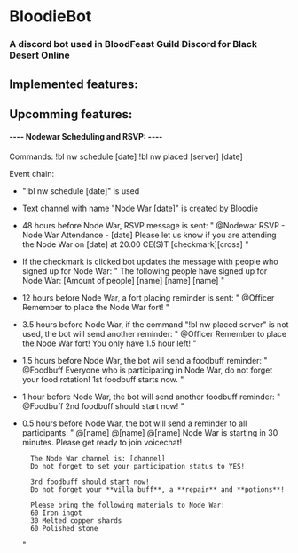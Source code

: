 # BloodieBot
### A discord bot used in BloodFeast Guild Discord for Black Desert Online

## Implemented features:

## Upcomming features:

#### ---- Nodewar Scheduling and RSVP: ----

Commands:
!bl nw schedule [date]
!bl nw placed [server] [date]

Event chain:
- "!bl nw schedule [date]" is used
- Text channel with name "Node War [date]" is created by Bloodie
- 48 hours before Node War, RSVP message is sent:
  	"	@Nodewar
		RSVP - Node War Attendance - [date]
		Please let us know if you are attending the Node War on [date] at 20.00 CE(S)T
		[checkmark][cross]
  	"
- If the checkmark is clicked bot updates the message with people who signed up for Node War:
  	"	The following people have signed up for Node War: [Amount of people]
	 	[name]
	 	[name]
		[name]
  	"
- 12 hours before Node War, a fort placing reminder is sent:
  	"	@Officer
   		Remember to place the Node War fort!
  	"
- 3.5 hours before Node War, if the command "!bl nw placed server" is not used, the bot will send another reminder:
	"	@Officer
   		Remember to place the Node War fort! You only have 1.5 hour left!
	"
- 1.5 hours before Node War, the bot will send a foodbuff reminder:
	"	@Foodbuff
		Everyone who is participating in Node War, do not forget your food rotation! 1st foodbuff starts now.
	"
- 1 hour before Node War, the bot will send another foodbuff reminder:
	"	@Foodbuff
		2nd foodbuff should start now!
	"
- 0.5 hours before Node War, the bot will send a reminder to all participants:
	"	@[name] @[name] @[name]
		Node War is starting in 30 minutes.
		Please get ready to join voicechat!

		The Node War channel is: [channel]
		Do not forget to set your participation status to YES!

		3rd foodbuff should start now!
		Do not forget your **villa buff**, a **repair** and **potions**!

		Please bring the following materials to Node War:
		60 Iron ingot
		30 Melted copper shards
		60 Polished stone
	"
